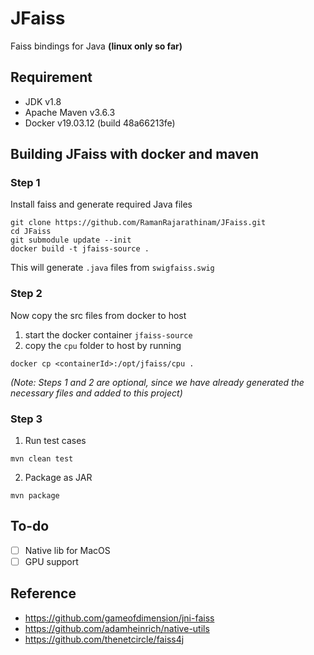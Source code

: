 # JFaiss

Faiss bindings for Java **(linux only so far)**

## Requirement

- JDK v1.8
- Apache Maven v3.6.3
- Docker v19.03.12 (build 48a66213fe)
 
## Building JFaiss with docker and maven

### Step 1
Install faiss and generate required Java files
```
git clone https://github.com/RamanRajarathinam/JFaiss.git
cd JFaiss
git submodule update --init
docker build -t jfaiss-source .
```
This will generate `.java` files from `swigfaiss.swig`

### Step 2

Now copy the src files from docker to host
1. start the docker container `jfaiss-source`
2. copy the `cpu` folder to host by running
```
docker cp <containerId>:/opt/jfaiss/cpu .
```

*(Note: Steps 1 and 2 are optional, since we have already generated the necessary files and added to this project)*

### Step 3
1. Run test cases
```
mvn clean test
```
2. Package as JAR
```
mvn package
``` 


## To-do

* [ ] Native lib for MacOS
* [ ] GPU support

## Reference

- <https://github.com/gameofdimension/jni-faiss>
- <https://github.com/adamheinrich/native-utils>
- <https://github.com/thenetcircle/faiss4j>
